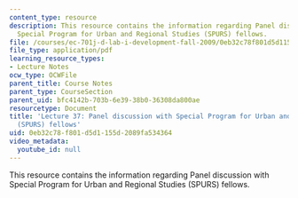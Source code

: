 ```yaml
---
content_type: resource
description: This resource contains the information regarding Panel discussion with
  Special Program for Urban and Regional Studies (SPURS) fellows.
file: /courses/ec-701j-d-lab-i-development-fall-2009/0eb32c78f801d5d1155d2089fa534364_MITEC_701JF09_lec37_nb.pdf
file_type: application/pdf
learning_resource_types:
- Lecture Notes
ocw_type: OCWFile
parent_title: Course Notes
parent_type: CourseSection
parent_uid: bfc4142b-703b-6e39-38b0-36308da800ae
resourcetype: Document
title: 'Lecture 37: Panel discussion with Special Program for Urban and Regional Studies
  (SPURS) fellows'
uid: 0eb32c78-f801-d5d1-155d-2089fa534364
video_metadata:
  youtube_id: null
---
```

This resource contains the information regarding Panel discussion with Special Program for Urban and Regional Studies (SPURS) fellows.

